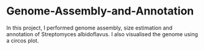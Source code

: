 # Genome-Assembly-and-Annotation

In this project, I performed genome assembly, size estimation and annotation of Streptomyces albidoflavus. I also visualised the genome using a circos plot.
